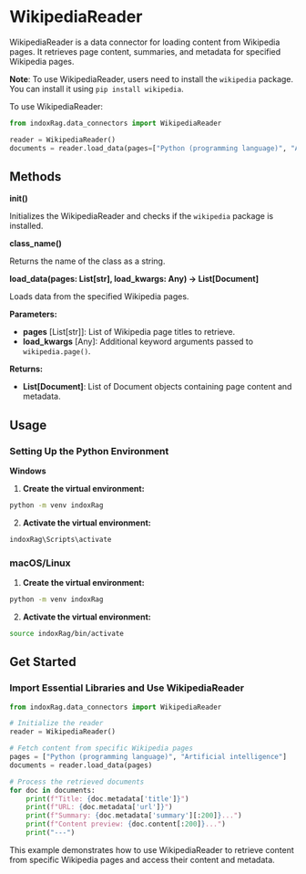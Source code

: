 # WikipediaReader

WikipediaReader is a data connector for loading content from Wikipedia pages. It retrieves page content, summaries, and metadata for specified Wikipedia pages.

**Note**: To use WikipediaReader, users need to install the `wikipedia` package. You can install it using `pip install wikipedia`.

To use WikipediaReader:

```python
from indoxRag.data_connectors import WikipediaReader

reader = WikipediaReader()
documents = reader.load_data(pages=["Python (programming language)", "Artificial intelligence"])
```

## Methods

****init**()**

Initializes the WikipediaReader and checks if the `wikipedia` package is installed.

**class_name()**

Returns the name of the class as a string.

**load_data(pages: List[str], load_kwargs: Any) -> List[Document]**

Loads data from the specified Wikipedia pages.

**Parameters:**

- **pages** [List[str]]: List of Wikipedia page titles to retrieve.
- **load_kwargs** [Any]: Additional keyword arguments passed to `wikipedia.page()`.

**Returns:**

- **List[Document]**: List of Document objects containing page content and metadata.

## Usage

### Setting Up the Python Environment

**Windows**

1. **Create the virtual environment:**

```bash
python -m venv indoxRag
```

2. **Activate the virtual environment:**

```bash
indoxRag\Scripts\activate
```

### macOS/Linux

1. **Create the virtual environment:**

```bash
python -m venv indoxRag
```

2. **Activate the virtual environment:**

```bash
source indoxRag/bin/activate
```

## Get Started

### Import Essential Libraries and Use WikipediaReader

```python
from indoxRag.data_connectors import WikipediaReader

# Initialize the reader
reader = WikipediaReader()

# Fetch content from specific Wikipedia pages
pages = ["Python (programming language)", "Artificial intelligence"]
documents = reader.load_data(pages)

# Process the retrieved documents
for doc in documents:
    print(f"Title: {doc.metadata['title']}")
    print(f"URL: {doc.metadata['url']}")
    print(f"Summary: {doc.metadata['summary'][:200]}...")
    print(f"Content preview: {doc.content[:200]}...")
    print("---")
```

This example demonstrates how to use WikipediaReader to retrieve content from specific Wikipedia pages and access their content and metadata.
